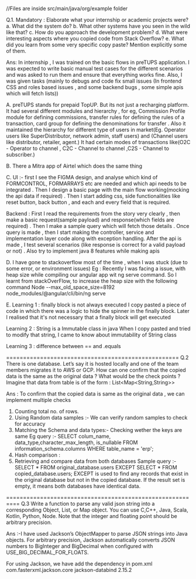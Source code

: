 //Files are inside    src/main/java/org/example      folder


Q.1. Mandatory : Elaborate what your internship or academic projects were?
a. What did the system do?
b. What other systems have you seen in the wild like that?
c. How do you approach the development problem?
d. What were interesting aspects where you copied code from Stack Overflow?
e. What did you learn from some very specific copy paste? Mention explicitly some
of them.

Ans:  In internship , I was trained on the basic flows in preTUPS application. 
I was expected to write basic manual test cases for the different scenarios and was asked to run them and ensure that everything works fine. 
Also, I was given tasks (mainly to debugs and code fix small issues (In frontend CSS and roles based issues , and some backend bugs , some simple apis which will fetch lists))

A. preTUPS stands for prepaid TopUP. But its not just a recharging platform. It had several different modules and hierarchy , for eg, Commission Profile module for defining commissions,  transfer rules for defining the rules of a transaction, card group for defining the denominations for transfer . Also it maintained the hierarchy for different type of users in market(Eg. Operator users like SuperDistributor, network admin, staff users) and (Channel users like distributor, retailer, agent.)
It had certain modes of transactions like(O2C - Operator to channel , C2C - Channel to channel ,C2S - Channel to subscriber.)

B. There a Mitra app of Airtel which does the same thing

C. UI :- first I see the FIGMA design, and analyse which kind of FORMCONTROL, FORMARRAYS etc are needed and which api needs to be integrated . Then I design a basic page with the main flow working(mocking the api data if required) . Then I start adding css, side functionalities like reset button, back button , and each and every field that is required.

Backend :  First I read the requirements from the story very clearly , then make a basic request(sample payload) and response(which fields are required) . Then I make a sample query which will fetch those details . Once query is made , then I start making the controller, service and implementation layer code along with exception handling.
After the api is made , I test several scenarios (like response is correct for a valid payload or not) . Also try to implement java 8 features while making apis
 

D.   I have gone to stackoverflow most of the time , when I was stuck (due to some error, or environment issues)
Eg : Recently I was facing a issue, with heap size while compiling our angular app wit ng serve command.
So I learnt from stackOverFlow, to increase the heap size with the following command
Node --max_old_space_size=8192 node_modules/@angular/cli/bin/ng serve

E. Learning 1 :  finally block is not always executed
I copy pasted a piece of code in which there was a logic to hide the spinner in the finally block. Later I realised that it's not necessary that a finally block will get executed

Learning 2 : String is a Immutable class in java
When I copy pasted and tried to modify that string, I came to know about immutability of String class

Learning 3 : difference between == and .equals



===================================================
Q.2 There is one database. Let’s say it is hosted locally and one of the team members migrates it
to AWS or GCP. How can one confirm that the copied data is the same as the original data ?
What would be the check points ?
Imagine that data from table is of the form : List<Map<String,String>>

Ans : To confirm that the copied data is same as the original data , we can implement multiple checks
1. Counting total no. of rows.
2. Using Random data samples :- We can verify random samples to check for accuracy
3. Matching the Schema and data types:- Checking wether the keys are same 
Eg query :-  SELECT colum_name, data_type,character_max_length, is_nullable FROM information_schema.columns WHERE table_name = 'erp';
4. Hash comparison : 
5. Retrieving and compare data from both databases
Sample query :-SELECT * FROM original_database.users EXCEPT SELECT * FROM copied_database.users;
EXCEPT is used to find any records that exist in the original database but not in the copied database. If the result set is empty, it means both databases have identical data.



==========================================================
Q.3 Write a function to parse any valid json string into a corresponding Object, List, or Map object. You can use C,C++, Java, Scala, Kotlin, Python, Node. Note that the integer and
floating point should be arbitrary precision.

Ans :-I have used Jackson’s ObjectMapper to parse JSON strings into Java objects. For arbitrary precision, Jackson automatically converts JSON numbers to BigInteger and BigDecimal when configured with USE_BIG_DECIMAL_FOR_FLOATS.

For using Jackson, we have add the dependency in pom.xml
<dependency>
    <groupId>com.fasterxml.jackson.core</groupId>
    <artifactId>jackson-databind</artifactId>
    <version>2.15.2</version> <!-- Replace with the latest version -->
</dependency>
